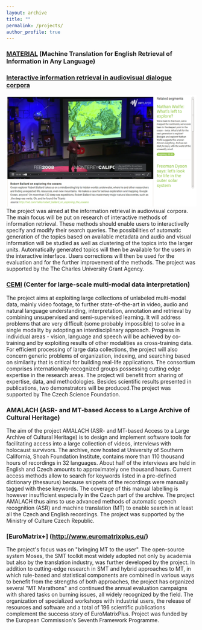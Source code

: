 ```yaml
---
layout: archive
title: ""
permalink: /projects/
author_profile: true
---
```


### [MATERIAL](https://www.iarpa.gov/index.php/research-programs/material) (Machine Translation for English Retrieval of Information in Any Language)


### [Interactive information retrieval in audiovisual dialogue corpora](https://ufal.mff.cuni.cz/grants/interactive-information-retrieval-audiovisual-dialogue-corpora)
![Shamus](https://github.com/galuscakova/galuscakova.github.io/blob/master/images/shamus.png)
The project was aimed at the information retrieval in audiovisual corpora. The main focus will be put on research of interactive methods of information retrieval. These methods should enable users to interactivelly specify and modify their search queries. The possibilities of automatic generation of the topics based on available metadata and audio and visual information will be studied as well as clustering of the topics into the larger units. Automatically generated topics will then be available for the users in the interactive interface. Users corrections will then be used for the evaluation and for the further improvement of the methods. The project was supported by the The Charles University Grant Agency.

### [CEMI](https://starfos.tacr.cz/en/project/GBP103%2F12%2FG084) (Center for large-scale multi-modal data interpretation)
The project aims at exploiting large collections of unlabeled multi-modal data, mainly video footage, to further state-of-the-art in video, audio and natural language understanding, interpretation, annotation and retrieval by combining unsupervised and semi-supervised learning. It will address problems that are very difficult (some probably impossible) to solve in a single modality by adopting an interdisciplinary approach. Progress in individual areas - vision, language and speech will be achieved by co-training and by exploiting results of other modalities as cross-training data. For efficient processing of large data collections, the project will also concern generic problems of organization, indexing, and searching based on similarity that is critical for building real-life applications. The consortium comprises internationally-recognized groups possessing cutting edge expertise in the research areas. The project will benefit from sharing of expertise, data, and methodologies. Besides scientific results presented in publications, two demonstrators will be produced.The project was supported by 
The Czech Science Foundation.

### AMALACH (ASR- and MT-based Access to a Large Archive of Cultural Heritage)
The aim of the project AMALACH (ASR- and MT-based Access to a Large Archive of Cultural Heritage) is to design and implement software tools for facilitating access into a large collection of videos, interviews with holocaust survivors. The archive, now hosted at University of Southern California, Shoah Foundation Institute, contains more than 110 thousand hours of recordings in 32 languages. About half of the interviews are held in English and Czech amounts to approximately one thousand hours. Current access methods allow to search for keywords listed in a pre-defined dictionary (thesaurus) because snippets of the recordings were manually tagged with these keywords. The coverage of this manual labelling is however insufficient especially in the Czech part of the archive.
The project AMALACH thus aims to use advanced methods of automatic speech recognition (ASR) and machine translation (MT) to enable search in at least all the Czech and English recordings. The project was supported by the Ministry of Culture Czech Republic.

### [EuroMatrix+] (http://www.euromatrixplus.eu/)
The project's focus was on "bringing MT to the user". The open-source system Moses, the SMT toolkit most widely adopted not only by academia but also by the translation industry, was further developed by the project. In addition to cutting-edge research in SMT and hybrid approaches to MT, in which rule-based and statistical components are combined in various ways to benefit from the strengths of both approaches, the project has organized several "MT Marathons" and continued the annual evaluation campaigns with shared tasks on burning issues, all widely recognized by the field. The organization of specialized workshops with industrial users, the release of resources and software and a total of 196 scientific publications complement the success story of EuroMatrixPlus. Project was funded by the European Commission's Seventh Framework Programme.

